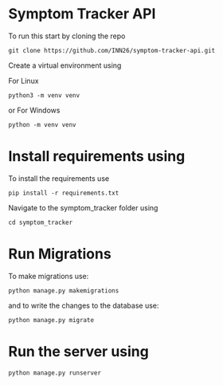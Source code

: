 # Symptom Tracker API

To run this start by cloning the repo

```
git clone https://github.com/INN26/symptom-tracker-api.git
```

Create a virtual environment using

For Linux
```
python3 -m venv venv
```

or For Windows

```
python -m venv venv
```

# Install requirements using 
To install the requirements use
```
pip install -r requirements.txt
```

Navigate to the symptom_tracker folder using
```
cd symptom_tracker
``` 

# Run Migrations
To make migrations use:
```
python manage.py makemigrations
``` 
and to write the changes to the database use:

```
python manage.py migrate
```


# Run the server using 
```
python manage.py runserver
```


